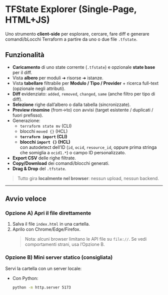 # TFState Explorer (Single-Page, HTML+JS)

Uno strumento **client-side** per esplorare, cercare, fare diff e generare comandi/bLocchi Terraform a partire da uno o due file `.tfstate`.

## Funzionalità
- **Caricamento** di uno state corrente (`.tfstate`) e opzionale **state base** per il diff.
- Vista **albero** per moduli ➜ risorse ➜ istanze.
- Vista **tabellare** filtrabile per **Modulo / Tipo / Provider** + ricerca full-text (opzionale negli attributi).
- **Diff** evidenziato: `added`, `removed`, `changed`, `same` (anche filtro per tipo di diff).
- **Selezione** righe dall’albero o dalla tabella (sincronizzate).
- **Preview rinomine** (from→to) con avvisi (target esistente / duplicati / fuori prefisso).
- Generazione:
    - `terraform state mv` (CLI)
    - blocchi `moved {}` (HCL)
    - **`terraform import` (CLI)**
    - **blocchi `import {}` (HCL)**  
      con autodetect dell’ID (`id`, `ocid`, `resource_id`, oppure prima stringa che somiglia a `ocid1.*`) o campo ID personalizzato.
- **Export CSV** delle righe filtrate.
- **Copy/Download** dei comandi/blocchi generati.
- **Drag & Drop** del `.tfstate`.

> Tutto gira **localmente nel browser**: nessun upload, nessun backend.

---

## Avvio veloce

### Opzione A) Apri il file direttamente
1. Salva il file `index.html` in una cartella.
2. Aprilo con Chrome/Edge/Firefox.
   > Nota: alcuni browser limitano le API file su `file://`. Se vedi comportamenti strani, usa l’Opzione B.

### Opzione B) Mini server statico (consigliata)
Servi la cartella con un server locale:

- Con Python:
  ```bash
  python -m http.server 5173